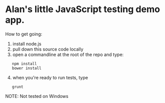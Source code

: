 # Alan's little JavaScript testing demo app.

How to get going:

1. install node.js
2. pull down this source code locally
3. open a commandline at the root of the repo and type:
  ```
     npm install
     bower install
  ```

4. when you're ready to run tests, type
  ```
     grunt
  ```

NOTE: Not tested on Windows
